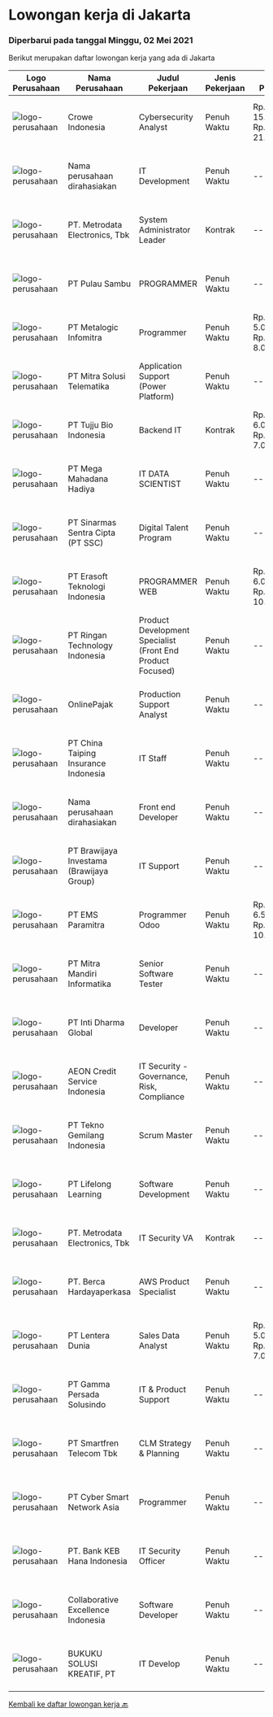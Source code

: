 
  # Lowongan kerja di Jakarta

  ### Diperbarui pada tanggal Minggu, 02 Mei 2021

  Berikut merupakan daftar lowongan kerja yang ada di Jakarta

  |Logo Perusahaan | Nama Perusahaan | Judul Pekerjaan | Jenis Pekerjaan | Gaji Pekerjaan | Lokasi | Deskripsi | Tanggal diunggah | Pranala |
  | -------------- | --------------- | --------------- | --------- | --------- | -------------- | ------- | ----------- | ----------- |
  |![logo-perusahaan](https://image-service-cdn.seek.com.au/669c274cda0e372760335757e23b070dfe9efe38/ee4dce1061f3f616224767ad58cb2fc751b8d2dc)|Crowe Indonesia|Cybersecurity Analyst|Penuh Waktu|Rp. 15.000.000-Rp. 21.000.000|Jakarta Raya|Our Cyber Security professionals help organizations address the challenge of managing cybersecurity and privacy risks in a way that is in line with...|Sabtu, 01 Mei 2021|https://www.jobstreet.co.id/id/job/cybersecurity-analyst-3514249?token=0~8cf1c4d1-fe0c-470f-b09d-92cca4fab41d&sectionRank=1&jobId=jobstreet-id-job-3514249|
|![logo-perusahaan](https://us.123rf.com/450wm/pavelstasevich/pavelstasevich1811/pavelstasevich181101027/112815900-stock-vector-no-image-available-icon-flat-vector.jpg?ver=6)|Nama perusahaan dirahasiakan|IT Development|Penuh Waktu|---|Jakarta Raya|Deskripsi Pekerjaan: Melakukan pengembangan aplikasi secara internal maupun dengan pihak ketiga berdasarkan dengan user requirement, kebutuhan bisnis...|Sabtu, 01 Mei 2021|https://www.jobstreet.co.id/id/job/it-development-3508812?token=0~8cf1c4d1-fe0c-470f-b09d-92cca4fab41d&sectionRank=2&jobId=jobstreet-id-job-3508812|
|![logo-perusahaan](https://image-service-cdn.seek.com.au/360ff551a5280d24a3ac9432bdc8ba5ec988566b/ee4dce1061f3f616224767ad58cb2fc751b8d2dc)|PT. Metrodata Electronics, Tbk|System Administrator Leader|Kontrak|---|Jakarta Selatan|Job Description Responsible as leader to monitor, maintenance &amp; troubleshoot 8 member Monitoring system antivirus to All Server Development &amp;...|Sabtu, 01 Mei 2021|https://www.jobstreet.co.id/id/job/system-administrator-leader-3514641?token=0~8cf1c4d1-fe0c-470f-b09d-92cca4fab41d&sectionRank=3&jobId=jobstreet-id-job-3514641|
|![logo-perusahaan](https://image-service-cdn.seek.com.au/d3cb07e79bff3894739c4e890aa90aa1acfd7c12/ee4dce1061f3f616224767ad58cb2fc751b8d2dc)|PT Pulau Sambu|PROGRAMMER|Penuh Waktu|---|Jakarta Utara|Membuat program aplikasi untuk kebutuhan operasional perusahaan dan merawat program yang sudah ada. Menganalisa dan menyelesaikan complain/error....|Sabtu, 01 Mei 2021|https://www.jobstreet.co.id/id/job/programmer-3514546?token=0~8cf1c4d1-fe0c-470f-b09d-92cca4fab41d&sectionRank=4&jobId=jobstreet-id-job-3514546|
|![logo-perusahaan](https://image-service-cdn.seek.com.au/1b8767941ee83259e054135e54b034f2e7d98aa5/ee4dce1061f3f616224767ad58cb2fc751b8d2dc)|PT Metalogic Infomitra|Programmer|Penuh Waktu|Rp. 5.000.000-Rp. 8.000.000|Jakarta Raya|Deskripsi pekerjaan: Menangani Aplikasi EFT Switch Perusahaan (ProSwitching) Mencostumize &amp; Mengimplementasikan sistem aplikasi Memberi Support...|Sabtu, 01 Mei 2021|https://www.jobstreet.co.id/id/job/programmer-3514429?token=0~8cf1c4d1-fe0c-470f-b09d-92cca4fab41d&sectionRank=5&jobId=jobstreet-id-job-3514429|
|![logo-perusahaan](https://image-service-cdn.seek.com.au/db13162500f6e73c8227c422adb7f11b29d7ced7/ee4dce1061f3f616224767ad58cb2fc751b8d2dc)|PT Mitra Solusi Telematika|Application Support (Power Platform)|Penuh Waktu|---|Jakarta Selatan|Responsibilities: Be second level support to User Troubleshoot application problem (Power Apps, Power Automate, Power BI) Perform Bug Fix/ hot fix...|Sabtu, 01 Mei 2021|https://www.jobstreet.co.id/id/job/application-support-power-platform-3514484?token=0~8cf1c4d1-fe0c-470f-b09d-92cca4fab41d&sectionRank=6&jobId=jobstreet-id-job-3514484|
|![logo-perusahaan](https://image-service-cdn.seek.com.au/1c3db51131d4999f5f6b7f699ed1bf7f7fb72f38/ee4dce1061f3f616224767ad58cb2fc751b8d2dc)|PT Tujju Bio Indonesia|Backend IT|Kontrak|Rp. 6.000.000-Rp. 7.000.000|Jakarta Selatan|Design and develop services that deliver impact every day by providing access to the learning experience and motivating freelancers to fulfill their...|Sabtu, 01 Mei 2021|https://www.jobstreet.co.id/id/job/backend-it-3514349?token=0~8cf1c4d1-fe0c-470f-b09d-92cca4fab41d&sectionRank=7&jobId=jobstreet-id-job-3514349|
|![logo-perusahaan](https://image-service-cdn.seek.com.au/d561977025ce240778f085c26ced0d739d361652/ee4dce1061f3f616224767ad58cb2fc751b8d2dc)|PT Mega Mahadana Hadiya|IT DATA SCIENTIST|Penuh Waktu|---|Jakarta Timur|RESPONSIBILITIES: Able to create &amp; manage business Intelligent Make sure Business Intelligent or Dashboard can be use properly Provides daily,...|Sabtu, 01 Mei 2021|https://www.jobstreet.co.id/id/job/it-data-scientist-3514668?token=0~8cf1c4d1-fe0c-470f-b09d-92cca4fab41d&sectionRank=8&jobId=jobstreet-id-job-3514668|
|![logo-perusahaan](https://image-service-cdn.seek.com.au/e58884736b2e3e4271cf8268401922d6585b0185/ee4dce1061f3f616224767ad58cb2fc751b8d2dc)|PT Sinarmas Sentra Cipta (PT SSC)|Digital Talent Program|Penuh Waktu|---|Jakarta Raya|Job description: Drive / design / build cool digital-solutions (Web, Mobile, AI, Cloud, IoT, Beautiful Data Visualization applications) to solve...|Sabtu, 01 Mei 2021|https://www.jobstreet.co.id/id/job/digital-talent-program-3521839?token=0~8cf1c4d1-fe0c-470f-b09d-92cca4fab41d&sectionRank=9&jobId=jobstreet-id-job-3521839|
|![logo-perusahaan](https://image-service-cdn.seek.com.au/8408e53757f3c7194191bc233eb78de70cd5595d/ee4dce1061f3f616224767ad58cb2fc751b8d2dc)|PT Erasoft Teknologi  Indonesia|PROGRAMMER WEB|Penuh Waktu|Rp. 6.000.000-Rp. 10.000.000|Jakarta Pusat|Tugas dan Tanggung Jawab: Menganalisa kebutuhan customer tentang aplikasi yang dibuat Membuat aplikasi customer sesuai kebutuhan customer Melaporkan...|Sabtu, 01 Mei 2021|https://www.jobstreet.co.id/id/job/programmer-web-3514068?token=0~8cf1c4d1-fe0c-470f-b09d-92cca4fab41d&sectionRank=10&jobId=jobstreet-id-job-3514068|
|![logo-perusahaan](https://image-service-cdn.seek.com.au/80401ef38592889fc90c7943813507dfe1358f4f/ee4dce1061f3f616224767ad58cb2fc751b8d2dc)|PT Ringan Technology Indonesia|Product Development Specialist (Front End Product Focused)|Penuh Waktu|---|Jakarta Raya|Ringan is a leading financial services platform. We provide innovative lending solutions to consumers and small and micro businesses in Indonesia. We...|Sabtu, 01 Mei 2021|https://www.jobstreet.co.id/id/job/product-development-specialist-front-end-product-focused-3521815?token=0~8cf1c4d1-fe0c-470f-b09d-92cca4fab41d&sectionRank=11&jobId=jobstreet-id-job-3521815|
|![logo-perusahaan](https://image-service-cdn.seek.com.au/7a5ee337964a0c2a62ecae39402ff8d2e7c8f98e/ee4dce1061f3f616224767ad58cb2fc751b8d2dc)|OnlinePajak|Production Support Analyst|Penuh Waktu|---|Jakarta Selatan|Responsibilities: Monitor regularly production services and follow up any notifications raised by the alerting system Provide regular status updates...|Jumat, 30 April 2021|https://www.jobstreet.co.id/id/job/production-support-analyst-3521288?token=0~8cf1c4d1-fe0c-470f-b09d-92cca4fab41d&sectionRank=12&jobId=jobstreet-id-job-3521288|
|![logo-perusahaan](https://image-service-cdn.seek.com.au/ae7911ba88cb2582731a94615fc364009c71a300/ee4dce1061f3f616224767ad58cb2fc751b8d2dc)|PT China Taiping Insurance Indonesia|IT Staff|Penuh Waktu|---|Jakarta Raya|Job Descriptions: Maintaining and administering computer networks and related computing environments including systems software, applications...|Jumat, 30 April 2021|https://www.jobstreet.co.id/id/job/it-staff-3521099?token=0~8cf1c4d1-fe0c-470f-b09d-92cca4fab41d&sectionRank=13&jobId=jobstreet-id-job-3521099|
|![logo-perusahaan](https://us.123rf.com/450wm/pavelstasevich/pavelstasevich1811/pavelstasevich181101027/112815900-stock-vector-no-image-available-icon-flat-vector.jpg?ver=6)|Nama perusahaan dirahasiakan|Front end Developer|Penuh Waktu|---|Jakarta Raya|JOB DESCRIPTION: Contribute to all aspects of software development lifecycle including design, development, documentation, testing and operation....|Sabtu, 01 Mei 2021|https://www.jobstreet.co.id/id/job/front-end-developer-3514283?token=0~8cf1c4d1-fe0c-470f-b09d-92cca4fab41d&sectionRank=14&jobId=jobstreet-id-job-3514283|
|![logo-perusahaan](https://image-service-cdn.seek.com.au/e05528182b754866a14aca240d46fb75d86f9113/ee4dce1061f3f616224767ad58cb2fc751b8d2dc)|PT Brawijaya Investama (Brawijaya Group)|IT Support|Penuh Waktu|---|Jakarta Selatan|Candidate must possess at least Bachelor's Degree in Engineering (Computer/Telecommunication), Computer Science/Information Technology or equivalent....|Sabtu, 01 Mei 2021|https://www.jobstreet.co.id/id/job/it-support-3521764?token=0~8cf1c4d1-fe0c-470f-b09d-92cca4fab41d&sectionRank=15&jobId=jobstreet-id-job-3521764|
|![logo-perusahaan](https://image-service-cdn.seek.com.au/5ac7d78927e0e4d69edd2a2580afbd4c01ba6ead/ee4dce1061f3f616224767ad58cb2fc751b8d2dc)|PT EMS Paramitra|Programmer Odoo|Penuh Waktu|Rp. 6.500.000-Rp. 10.000.000|Jakarta Timur|University degree in information Technology.  Having experience in minimum than 3 year. Minimum GPA 3.0 Mastering Python Mastering Reporting Tools ...|Jumat, 30 April 2021|https://www.jobstreet.co.id/id/job/programmer-odoo-3507583?token=0~8cf1c4d1-fe0c-470f-b09d-92cca4fab41d&sectionRank=16&jobId=jobstreet-id-job-3507583|
|![logo-perusahaan](https://image-service-cdn.seek.com.au/a8a484db6d721d8f5ce28e85f63446dc8f63a2b7/ee4dce1061f3f616224767ad58cb2fc751b8d2dc)|PT Mitra Mandiri Informatika|Senior Software Tester|Penuh Waktu|---|Jakarta Raya|Candidate must possess at least Bachelor's Degree in Computer Science/Information Technology or equivalent. At least 3 Year(s) of working experience...|Sabtu, 01 Mei 2021|https://www.jobstreet.co.id/id/job/senior-software-tester-3513984?token=0~8cf1c4d1-fe0c-470f-b09d-92cca4fab41d&sectionRank=17&jobId=jobstreet-id-job-3513984|
|![logo-perusahaan](https://image-service-cdn.seek.com.au/93c0b5908b89324b508c6861212a06d10cb54048/ee4dce1061f3f616224767ad58cb2fc751b8d2dc)|PT Inti Dharma Global|Developer|Penuh Waktu|---|Jakarta Selatan|Kualifikasi:✅ Memiliki kompetensi dalam membuat aplikasi Android menggunakan Java dan Android Studio. Diutamakan memiliki kemampuan menggunakan...|Sabtu, 01 Mei 2021|https://www.jobstreet.co.id/id/job/developer-3509545?token=0~8cf1c4d1-fe0c-470f-b09d-92cca4fab41d&sectionRank=18&jobId=jobstreet-id-job-3509545|
|![logo-perusahaan](https://image-service-cdn.seek.com.au/802dae261509f5e6ea2b339cff709533e02570bf/ee4dce1061f3f616224767ad58cb2fc751b8d2dc)|AEON Credit Service Indonesia|IT Security - Governance, Risk, Compliance|Penuh Waktu|---|Jakarta Raya|Job Description: Develop, implement, and maintain policies and procedures regarding IT Security Enforce security policies Manage employee security...|Sabtu, 01 Mei 2021|https://www.jobstreet.co.id/id/job/it-security-governance-risk-compliance-3514310?token=0~8cf1c4d1-fe0c-470f-b09d-92cca4fab41d&sectionRank=19&jobId=jobstreet-id-job-3514310|
|![logo-perusahaan](https://image-service-cdn.seek.com.au/d9a5cf4e8f1f169e793685aadd3c305747f813dd/ee4dce1061f3f616224767ad58cb2fc751b8d2dc)|PT Tekno Gemilang Indonesia|Scrum Master|Penuh Waktu|---|Jakarta Raya|Using agile methodology values, principles, and practices to plan, manage, and deliver solutions. Training, mentoring, and supporting scrum teams to...|Sabtu, 01 Mei 2021|https://www.jobstreet.co.id/id/job/scrum-master-3509158?token=0~8cf1c4d1-fe0c-470f-b09d-92cca4fab41d&sectionRank=20&jobId=jobstreet-id-job-3509158|
|![logo-perusahaan](https://image-service-cdn.seek.com.au/7c31d274c1df7e346b320785a685a500da370ba9/ee4dce1061f3f616224767ad58cb2fc751b8d2dc)|PT Lifelong Learning|Software Development|Penuh Waktu|---|Jakarta Selatan|Anda akan bekerja sebagai Software Development dalam team untuk mengembangkan tools Risk Management Information System agar bisa memaintaince system...|Jumat, 30 April 2021|https://www.jobstreet.co.id/id/job/software-development-3507697?token=0~8cf1c4d1-fe0c-470f-b09d-92cca4fab41d&sectionRank=21&jobId=jobstreet-id-job-3507697|
|![logo-perusahaan](https://image-service-cdn.seek.com.au/360ff551a5280d24a3ac9432bdc8ba5ec988566b/ee4dce1061f3f616224767ad58cb2fc751b8d2dc)|PT. Metrodata Electronics, Tbk|IT Security VA|Kontrak|---|Jakarta Timur|Kualifikasi : Gelar Sarjana S1 dalam bidang teknik, ilmu komputer atau bidang terkait Pengalaman kerja sebagai IT Security, Policy &amp; Standard,...|Sabtu, 01 Mei 2021|https://www.jobstreet.co.id/id/job/it-security-va-3509333?token=0~8cf1c4d1-fe0c-470f-b09d-92cca4fab41d&sectionRank=22&jobId=jobstreet-id-job-3509333|
|![logo-perusahaan](https://image-service-cdn.seek.com.au/0c900ac2b5b1a2cf9bee651ce5d069e68ff14c92/ee4dce1061f3f616224767ad58cb2fc751b8d2dc)|PT. Berca Hardayaperkasa|AWS Product Specialist|Penuh Waktu|---|Jakarta Raya|Job Description: As AWS Product Specialist, you will use AWS Services to help our customers architecting and delivery solutions Work in collaboration...|Jumat, 30 April 2021|https://www.jobstreet.co.id/id/job/aws-product-specialist-3513128?token=0~8cf1c4d1-fe0c-470f-b09d-92cca4fab41d&sectionRank=23&jobId=jobstreet-id-job-3513128|
|![logo-perusahaan](https://image-service-cdn.seek.com.au/1a4105ab68fc3167685a25ac5f20dec1f0c131bc/ee4dce1061f3f616224767ad58cb2fc751b8d2dc)|PT Lentera Dunia|Sales Data Analyst|Penuh Waktu|Rp. 5.000.000-Rp. 7.000.000|Jakarta Barat|Deskripsi Pekerjaan :Mengelola data penjualan seperti analisis harga dan produk kompetitor, data produk terjual, dll. Membuat dalam bentuk statistik,...|Jumat, 30 April 2021|https://www.jobstreet.co.id/id/job/sales-data-analyst-3521574?token=0~8cf1c4d1-fe0c-470f-b09d-92cca4fab41d&sectionRank=24&jobId=jobstreet-id-job-3521574|
|![logo-perusahaan](https://image-service-cdn.seek.com.au/9de3fdcb0d91f981d65e778c143f8a5a9dafa769/ee4dce1061f3f616224767ad58cb2fc751b8d2dc)|PT Gamma Persada Solusindo|IT & Product Support|Penuh Waktu|---|Jakarta Raya|IT &amp; PRODUCT SUPPORTKualifikasi: Usia maksimal 25 tahun Pendidikan minimal D3 / S1 Teknik Komputer Pengalaman Minimal 1 tahun sebagai IT Internal...|Jumat, 30 April 2021|https://www.jobstreet.co.id/id/job/it-product-support-3521270?token=0~8cf1c4d1-fe0c-470f-b09d-92cca4fab41d&sectionRank=25&jobId=jobstreet-id-job-3521270|
|![logo-perusahaan](https://image-service-cdn.seek.com.au/c3269725c02398816cf1a7ef712f023c3ef90c81/ee4dce1061f3f616224767ad58cb2fc751b8d2dc)|PT Smartfren Telecom Tbk|CLM Strategy & Planning|Penuh Waktu|---|Jakarta Pusat|Qualifications/Certifications/Experience: A bachelor's or higher degree with more than 4 years of experiences in customer lifecycle management Able to...|Sabtu, 01 Mei 2021|https://www.jobstreet.co.id/id/job/clm-strategy-planning-3514245?token=0~8cf1c4d1-fe0c-470f-b09d-92cca4fab41d&sectionRank=26&jobId=jobstreet-id-job-3514245|
|![logo-perusahaan](https://image-service-cdn.seek.com.au/a302ffad9b77aec8e5d95d09144bb178ba819e4c/ee4dce1061f3f616224767ad58cb2fc751b8d2dc)|PT Cyber Smart Network Asia|Programmer|Penuh Waktu|---|Jakarta Timur|Tugas : Membangun/mengembangkan software terutama pada tahap construction dengan melakukan coding dengan bahasa pemprograman yang ditentukan...|Jumat, 30 April 2021|https://www.jobstreet.co.id/id/job/programmer-3520936?token=0~8cf1c4d1-fe0c-470f-b09d-92cca4fab41d&sectionRank=27&jobId=jobstreet-id-job-3520936|
|![logo-perusahaan](https://image-service-cdn.seek.com.au/cb7945eea7ca61d87033892c7560a3a95a7fc2de/ee4dce1061f3f616224767ad58cb2fc751b8d2dc)|PT. Bank KEB Hana Indonesia|IT Security Officer|Penuh Waktu|---|Jakarta Selatan|Responsible in monitoring and ensuring the implementation of security standard &amp; policy in all IT areas. Managing configuration in several...|Jumat, 30 April 2021|https://www.jobstreet.co.id/id/job/it-security-officer-3521048?token=0~8cf1c4d1-fe0c-470f-b09d-92cca4fab41d&sectionRank=28&jobId=jobstreet-id-job-3521048|
|![logo-perusahaan](https://image-service-cdn.seek.com.au/00c268b58ba99fc65b0b0108dd8e2d7068acfb74/ee4dce1061f3f616224767ad58cb2fc751b8d2dc)|Collaborative Excellence Indonesia|Software Developer|Penuh Waktu|---|Jakarta Raya|Responsibilities: Design, coding, and testing of modules for various components of our product framework Capable of understanding and delivering...|Sabtu, 01 Mei 2021|https://www.jobstreet.co.id/id/job/software-developer-3509773?token=0~8cf1c4d1-fe0c-470f-b09d-92cca4fab41d&sectionRank=29&jobId=jobstreet-id-job-3509773|
|![logo-perusahaan](https://image-service-cdn.seek.com.au/eb962d969959b4986f6c3e3d36d5fe4951aea8bd/ee4dce1061f3f616224767ad58cb2fc751b8d2dc)|BUKUKU SOLUSI KREATIF, PT|IT Develop|Penuh Waktu|---|Jakarta Barat|Mobile Developer Application Membangun aplikasi mobile untuk IOS dan Android menggunakan framework ionic 5 Bekerjasama dengan tim Backend Developer...|Jumat, 30 April 2021|https://www.jobstreet.co.id/id/job/it-develop-3507472?token=0~8cf1c4d1-fe0c-470f-b09d-92cca4fab41d&sectionRank=30&jobId=jobstreet-id-job-3507472|


  [Kembali ke daftar lowongan kerja 🔙](../README.md#daftar-lowongan-kerja)
  